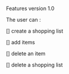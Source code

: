 Features version 1.0

The user can :

[] create a shopping list 

[] add items

[] delete an item

[] delete a shopping list
